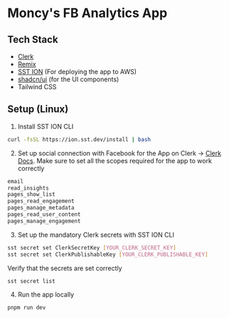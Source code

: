 # Moncy's FB Analytics App

## Tech Stack

- [Clerk](https://clerk.com/)
- [Remix](https://remix.run)
- [SST ION](https://ion.sst.dev/) (For deploying the app to AWS)
- [shadcn/ui](https://ui.shadcn.com/) (for the UI components)
- Tailwind CSS

## Setup (Linux)

1. Install SST ION CLI

```sh
curl -fsSL https://ion.sst.dev/install | bash
```

2. Set up social connection with Facebook for the App on Clerk -> [Clerk Docs](https://docs.clerk.dev/guides/social/facebook). Make sure to set all the scopes required for the app to work correctly

```sh
email
read_insights
pages_show_list
pages_read_engagement
pages_manage_metadata
pages_read_user_content
pages_manage_engagement
```

3. Set up the mandatory Clerk secrets with SST ION CLI

```sh
sst secret set ClerkSecretKey [YOUR_CLERK_SECRET_KEY]
sst secret set ClerkPublishableKey [YOUR_CLERK_PUBLISHABLE_KEY]
```

Verify that the secrets are set correctly

```sh
sst secret list
```

4. Run the app locally

```sh
pnpm run dev
